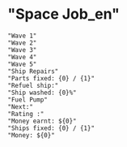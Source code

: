 # "Space Job_en"

```"Health: {0}"
"Wave 1"
"Wave 2"
"Wave 3"
"Wave 4"
"Wave 5"
"Ship Repairs"
"Parts fixed: {0} / {1}"
"Refuel ship:"
"Ship washed: {0}%"
"Fuel Pump"
"Next:"
"Rating :"
"Money earnt: ${0}"
"Ships fixed: {0} / {1}"
"Money: ${0}"
```